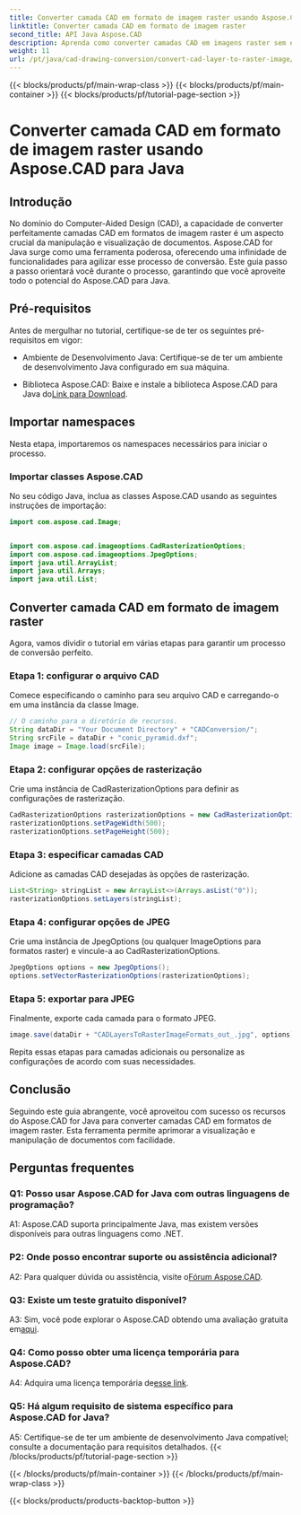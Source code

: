 ```yaml
---
title: Converter camada CAD em formato de imagem raster usando Aspose.CAD para Java
linktitle: Converter camada CAD em formato de imagem raster
second_title: API Java Aspose.CAD
description: Aprenda como converter camadas CAD em imagens raster sem esforço com Aspose.CAD for Java. Siga nosso guia passo a passo para uma visualização perfeita de documentos.
weight: 11
url: /pt/java/cad-drawing-conversion/convert-cad-layer-to-raster-image/
---
```


{{< blocks/products/pf/main-wrap-class >}}
{{< blocks/products/pf/main-container >}}
{{< blocks/products/pf/tutorial-page-section >}}

# Converter camada CAD em formato de imagem raster usando Aspose.CAD para Java

## Introdução

No domínio do Computer-Aided Design (CAD), a capacidade de converter perfeitamente camadas CAD em formatos de imagem raster é um aspecto crucial da manipulação e visualização de documentos. Aspose.CAD for Java surge como uma ferramenta poderosa, oferecendo uma infinidade de funcionalidades para agilizar esse processo de conversão. Este guia passo a passo orientará você durante o processo, garantindo que você aproveite todo o potencial do Aspose.CAD para Java.

## Pré-requisitos

Antes de mergulhar no tutorial, certifique-se de ter os seguintes pré-requisitos em vigor:

- Ambiente de Desenvolvimento Java: Certifique-se de ter um ambiente de desenvolvimento Java configurado em sua máquina.

-  Biblioteca Aspose.CAD: Baixe e instale a biblioteca Aspose.CAD para Java do[Link para Download](https://releases.aspose.com/cad/java/).

## Importar namespaces

Nesta etapa, importaremos os namespaces necessários para iniciar o processo.

### Importar classes Aspose.CAD

No seu código Java, inclua as classes Aspose.CAD usando as seguintes instruções de importação:

```java
import com.aspose.cad.Image;


import com.aspose.cad.imageoptions.CadRasterizationOptions;
import com.aspose.cad.imageoptions.JpegOptions;
import java.util.ArrayList;
import java.util.Arrays;
import java.util.List;
```

## Converter camada CAD em formato de imagem raster

Agora, vamos dividir o tutorial em várias etapas para garantir um processo de conversão perfeito.

### Etapa 1: configurar o arquivo CAD

Comece especificando o caminho para seu arquivo CAD e carregando-o em uma instância da classe Image.

```java
// O caminho para o diretório de recursos.
String dataDir = "Your Document Directory" + "CADConversion/";
String srcFile = dataDir + "conic_pyramid.dxf";
Image image = Image.load(srcFile);
```

### Etapa 2: configurar opções de rasterização

Crie uma instância de CadRasterizationOptions para definir as configurações de rasterização.

```java
CadRasterizationOptions rasterizationOptions = new CadRasterizationOptions();
rasterizationOptions.setPageWidth(500);
rasterizationOptions.setPageHeight(500);
```

### Etapa 3: especificar camadas CAD

Adicione as camadas CAD desejadas às opções de rasterização.

```java
List<String> stringList = new ArrayList<>(Arrays.asList("0"));
rasterizationOptions.setLayers(stringList);
```

### Etapa 4: configurar opções de JPEG

Crie uma instância de JpegOptions (ou qualquer ImageOptions para formatos raster) e vincule-a ao CadRasterizationOptions.

```java
JpegOptions options = new JpegOptions();
options.setVectorRasterizationOptions(rasterizationOptions);
```

### Etapa 5: exportar para JPEG

Finalmente, exporte cada camada para o formato JPEG.

```java
image.save(dataDir + "CADLayersToRasterImageFormats_out_.jpg", options);
```

Repita essas etapas para camadas adicionais ou personalize as configurações de acordo com suas necessidades.

## Conclusão

Seguindo este guia abrangente, você aproveitou com sucesso os recursos do Aspose.CAD for Java para converter camadas CAD em formatos de imagem raster. Esta ferramenta permite aprimorar a visualização e manipulação de documentos com facilidade.

## Perguntas frequentes

### Q1: Posso usar Aspose.CAD for Java com outras linguagens de programação?

A1: Aspose.CAD suporta principalmente Java, mas existem versões disponíveis para outras linguagens como .NET.

### P2: Onde posso encontrar suporte ou assistência adicional?

 A2: Para qualquer dúvida ou assistência, visite o[Fórum Aspose.CAD](https://forum.aspose.com/c/cad/19).

### Q3: Existe um teste gratuito disponível?

 A3: Sim, você pode explorar o Aspose.CAD obtendo uma avaliação gratuita em[aqui](https://releases.aspose.com/).

### Q4: Como posso obter uma licença temporária para Aspose.CAD?

 A4: Adquira uma licença temporária de[esse link](https://purchase.aspose.com/temporary-license/).

### Q5: Há algum requisito de sistema específico para Aspose.CAD for Java?

A5: Certifique-se de ter um ambiente de desenvolvimento Java compatível; consulte a documentação para requisitos detalhados.
{{< /blocks/products/pf/tutorial-page-section >}}

{{< /blocks/products/pf/main-container >}}
{{< /blocks/products/pf/main-wrap-class >}}

{{< blocks/products/products-backtop-button >}}
